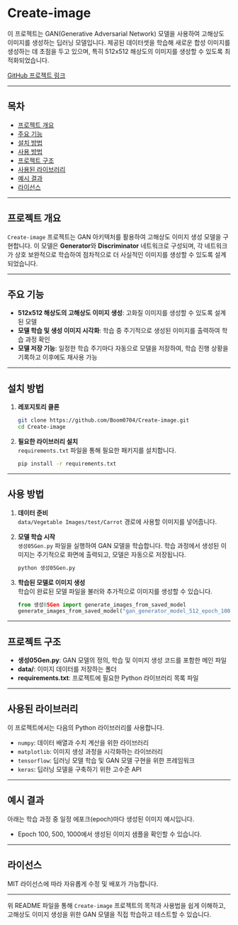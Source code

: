 # Create-image

이 프로젝트는 GAN(Generative Adversarial Network) 모델을 사용하여 고해상도 이미지를 생성하는 딥러닝 모델입니다. 제공된 데이터셋을 학습해 새로운 합성 이미지를 생성하는 데 초점을 두고 있으며, 특히 512x512 해상도의 이미지를 생성할 수 있도록 최적화되었습니다.

[GitHub 프로젝트 링크](https://github.com/Boom0704/Create-image.git)

---

## 목차

- [프로젝트 개요](#프로젝트-개요)
- [주요 기능](#주요-기능)
- [설치 방법](#설치-방법)
- [사용 방법](#사용-방법)
- [프로젝트 구조](#프로젝트-구조)
- [사용된 라이브러리](#사용된-라이브러리)
- [예시 결과](#예시-결과)
- [라이선스](#라이선스)

---

## 프로젝트 개요

`Create-image` 프로젝트는 GAN 아키텍처를 활용하여 고해상도 이미지 생성 모델을 구현합니다. 이 모델은 **Generator**와 **Discriminator** 네트워크로 구성되며, 각 네트워크가 상호 보완적으로 학습하여 점차적으로 더 사실적인 이미지를 생성할 수 있도록 설계되었습니다.

---

## 주요 기능

- **512x512 해상도의 고해상도 이미지 생성**: 고화질 이미지를 생성할 수 있도록 설계된 모델
- **모델 학습 및 생성 이미지 시각화**: 학습 중 주기적으로 생성된 이미지를 출력하여 학습 과정 확인
- **모델 저장 기능**: 일정한 학습 주기마다 자동으로 모델을 저장하여, 학습 진행 상황을 기록하고 이후에도 재사용 가능

---

## 설치 방법

1. **레포지토리 클론**
    ```bash
    git clone https://github.com/Boom0704/Create-image.git
    cd Create-image
    ```

2. **필요한 라이브러리 설치**  
    `requirements.txt` 파일을 통해 필요한 패키지를 설치합니다.
    ```bash
    pip install -r requirements.txt
    ```

---

## 사용 방법

1. **데이터 준비**  
   `data/Vegetable Images/test/Carrot` 경로에 사용할 이미지를 넣어줍니다.

2. **모델 학습 시작**  
   `생성05Gen.py` 파일을 실행하여 GAN 모델을 학습합니다. 학습 과정에서 생성된 이미지는 주기적으로 화면에 출력되고, 모델은 자동으로 저장됩니다.
    ```bash
    python 생성05Gen.py
    ```

3. **학습된 모델로 이미지 생성**  
   학습이 완료된 모델 파일을 불러와 추가적으로 이미지를 생성할 수 있습니다.
    ```python
    from 생성05Gen import generate_images_from_saved_model
    generate_images_from_saved_model("gan_generator_model_512_epoch_100.h5")
    ```

---

## 프로젝트 구조

- **생성05Gen.py**: GAN 모델의 정의, 학습 및 이미지 생성 코드를 포함한 메인 파일
- **data/**: 이미지 데이터를 저장하는 폴더
- **requirements.txt**: 프로젝트에 필요한 Python 라이브러리 목록 파일

---

## 사용된 라이브러리

이 프로젝트에서는 다음의 Python 라이브러리를 사용합니다.

- `numpy`: 데이터 배열과 수치 계산을 위한 라이브러리
- `matplotlib`: 이미지 생성 과정을 시각화하는 라이브러리
- `tensorflow`: 딥러닝 모델 학습 및 GAN 모델 구현을 위한 프레임워크
- `keras`: 딥러닝 모델을 구축하기 위한 고수준 API

---

## 예시 결과

아래는 학습 과정 중 일정 에포크(epoch)마다 생성된 이미지 예시입니다.
- Epoch 100, 500, 1000에서 생성된 이미지 샘플을 확인할 수 있습니다.

---

## 라이선스

MIT 라이선스에 따라 자유롭게 수정 및 배포가 가능합니다.

---

위 README 파일을 통해 `Create-image` 프로젝트의 목적과 사용법을 쉽게 이해하고, 고해상도 이미지 생성을 위한 GAN 모델을 직접 학습하고 테스트할 수 있습니다.
